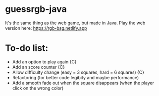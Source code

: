 # guessrgb-java

It's the same thing as the web game, but made in Java.
Play the web version here: https://rgb-bsg.netlify.app


# To-do list:
 - Add an option to play again {C}
 - Add an score counter {C}
 - Allow difficulty change (easy = 3 squares, hard = 6 squares) {C}
 - Refactoring (for better code legibity and maybe performance)
 - Add a smooth fade out when the square disappears (when the player click on the wrong color)
